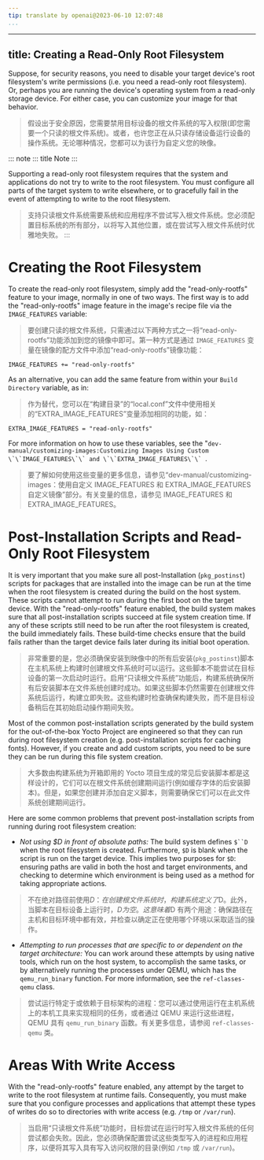 ```yaml
---
tip: translate by openai@2023-06-10 12:07:48
...
```

---
title: Creating a Read-Only Root Filesystem
-------------------------------------------

Suppose, for security reasons, you need to disable your target device\'s root filesystem\'s write permissions (i.e. you need a read-only root filesystem). Or, perhaps you are running the device\'s operating system from a read-only storage device. For either case, you can customize your image for that behavior.

> 假设出于安全原因，您需要禁用目标设备的根文件系统的写入权限(即您需要一个只读的根文件系统)。或者，也许您正在从只读存储设备运行设备的操作系统。无论哪种情况，您都可以为该行为自定义您的映像。

::: note
::: title
Note
:::

Supporting a read-only root filesystem requires that the system and applications do not try to write to the root filesystem. You must configure all parts of the target system to write elsewhere, or to gracefully fail in the event of attempting to write to the root filesystem.

> 支持只读根文件系统需要系统和应用程序不尝试写入根文件系统。您必须配置目标系统的所有部分，以将写入其他位置，或在尝试写入根文件系统时优雅地失败。
> :::

# Creating the Root Filesystem

To create the read-only root filesystem, simply add the \"read-only-rootfs\" feature to your image, normally in one of two ways. The first way is to add the \"read-only-rootfs\" image feature in the image\'s recipe file via the `IMAGE_FEATURES` variable:

> 要创建只读的根文件系统，只需通过以下两种方式之一将“read-only-rootfs”功能添加到您的镜像中即可。第一种方式是通过 `IMAGE_FEATURES` 变量在镜像的配方文件中添加“read-only-rootfs”镜像功能：

```
IMAGE_FEATURES += "read-only-rootfs"
```

As an alternative, you can add the same feature from within your `Build Directory` variable, as in:

> 作为替代，您可以在“构建目录”的“local.conf”文件中使用相关的“EXTRA_IMAGE_FEATURES”变量添加相同的功能，如：

```
EXTRA_IMAGE_FEATURES = "read-only-rootfs"
```

For more information on how to use these variables, see the \"``dev-manual/customizing-images:Customizing Images Using Custom \`\`IMAGE_FEATURES\`\` and \`\`EXTRA_IMAGE_FEATURES\`\` ``.

> 要了解如何使用这些变量的更多信息，请参见“dev-manual/customizing-images：使用自定义 IMAGE_FEATURES 和 EXTRA_IMAGE_FEATURES 自定义镜像”部分。有关变量的信息，请参见 IMAGE_FEATURES 和 EXTRA_IMAGE_FEATURES。

# Post-Installation Scripts and Read-Only Root Filesystem

It is very important that you make sure all post-Installation (`pkg_postinst`) scripts for packages that are installed into the image can be run at the time when the root filesystem is created during the build on the host system. These scripts cannot attempt to run during the first boot on the target device. With the \"read-only-rootfs\" feature enabled, the build system makes sure that all post-installation scripts succeed at file system creation time. If any of these scripts still need to be run after the root filesystem is created, the build immediately fails. These build-time checks ensure that the build fails rather than the target device fails later during its initial boot operation.

> 非常重要的是，您必须确保安装到映像中的所有后安装(`pkg_postinst`)脚本在主机系统上构建时创建根文件系统时可以运行。这些脚本不能尝试在目标设备的第一次启动时运行。启用“只读根文件系统”功能后，构建系统确保所有后安装脚本在文件系统创建时成功。如果这些脚本仍然需要在创建根文件系统后运行，构建立即失败。这些构建时检查确保构建失败，而不是目标设备稍后在其初始启动操作期间失败。

Most of the common post-installation scripts generated by the build system for the out-of-the-box Yocto Project are engineered so that they can run during root filesystem creation (e.g. post-installation scripts for caching fonts). However, if you create and add custom scripts, you need to be sure they can be run during this file system creation.

> 大多数由构建系统为开箱即用的 Yocto 项目生成的常见后安装脚本都是这样设计的，它们可以在根文件系统创建期间运行(例如缓存字体的后安装脚本)。但是，如果您创建并添加自定义脚本，则需要确保它们可以在此文件系统创建期间运行。

Here are some common problems that prevent post-installation scripts from running during root filesystem creation:

- *Not using \$D in front of absolute paths:* The build system defines `$``D` when the root filesystem is created. Furthermore, `$D` is blank when the script is run on the target device. This implies two purposes for `$D`: ensuring paths are valid in both the host and target environments, and checking to determine which environment is being used as a method for taking appropriate actions.

> 不在绝对路径前使用$D：在创建根文件系统时，构建系统定义了$D。此外，当脚本在目标设备上运行时，$D为空。这意味着$D 有两个用途：确保路径在主机和目标环境中都有效，并检查以确定正在使用哪个环境以采取适当的操作。

- *Attempting to run processes that are specific to or dependent on the target architecture:* You can work around these attempts by using native tools, which run on the host system, to accomplish the same tasks, or by alternatively running the processes under QEMU, which has the `qemu_run_binary` function. For more information, see the `ref-classes-qemu` class.

> 尝试运行特定于或依赖于目标架构的进程：您可以通过使用运行在主机系统上的本机工具来实现相同的任务，或者通过 QEMU 来运行这些进程，QEMU 具有 `qemu_run_binary` 函数。有关更多信息，请参阅 `ref-classes-qemu` 类。

# Areas With Write Access

With the \"read-only-rootfs\" feature enabled, any attempt by the target to write to the root filesystem at runtime fails. Consequently, you must make sure that you configure processes and applications that attempt these types of writes do so to directories with write access (e.g. `/tmp` or `/var/run`).

> 当启用“只读根文件系统”功能时，目标尝试在运行时写入根文件系统的任何尝试都会失败。因此，您必须确保配置尝试这些类型写入的进程和应用程序，以便将其写入具有写入访问权限的目录(例如 `/tmp` 或 `/var/run`)。
